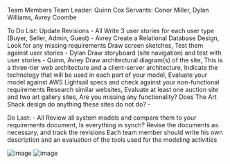 Team Members
  Team Leader: Quinn Cox
  Servants: Conor Miller, Dylan Williams, Avrey Coombe


To Do List:
  Update Revisions - All
  Write 3 user stories for each user type (Buyer, Seller, Admin, Guest) - Avrey
  Create a Relational Database Design, Look for any missing requirements
  Draw screen sketches, Test them against user stories - Dylan
  Draw storyboard (site navigation) and test with user stories - Quinn, Avrey
  Draw architectural diagram(s) of the site, This is a three-tier web architecture and a client-server architecture, Indicate the technology that will be used in each part of your model, Evaluate your model against AWS Lightsail specs and check against your non-functional requirements
  Research similar websites, Evaluate at least one auction site and two art gallery sites, Are you missing any functionality? Does The Art Shack design do anything these sites do not do? - 

Do Last: - All
  Review all system models and compare them to your requirements document, Is everything in synch? Revise the documents as necessary, and track the revisions
  Each team member should write his own description and an evaluation of the tools used for the modeling activities

![image](https://github.com/user-attachments/assets/d37a5a19-a452-412b-b7f1-4e4e76fd380f)
![image](https://github.com/user-attachments/assets/0f5b108c-d22a-4417-87e1-df2492ea1fea)


